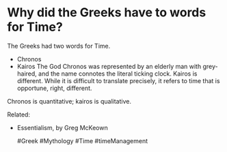 # Why did the Greeks have to words for Time?

The Greeks had two words for Time. 
 - Chronos
 - Kairos
The God Chronos was represented by an elderly man with grey-haired, and
the name connotes the literal ticking clock.
Kairos is different. While it is difficult to translate precisely, it
refers to time that is opportune, right, different.

Chronos is quantitative; kairos is qualitative.

Related:
 - Essentialism, by Greg McKeown

      #Greek #Mythology #Time #timeManagement

